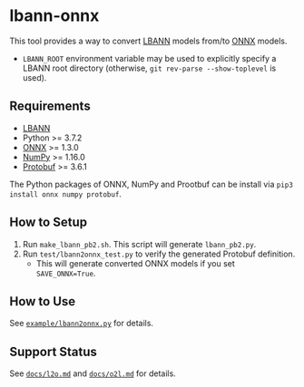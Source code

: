 # lbann-onnx
This tool provides a way to convert [LBANN](https://github.com/LLNL/lbann) models from/to [ONNX](https://github.com/onnx/onnx) models.
* `LBANN_ROOT` environment variable may be used to explicitly specify a LBANN root directory (otherwise, `git rev-parse --show-toplevel` is used).

## Requirements
* [LBANN](https://github.com/LLNL/lbann)
* Python >= 3.7.2
* [ONNX](https://github.com/onnx/onnx) >= 1.3.0
* [NumPy](http://www.numpy.org/) >= 1.16.0
* [Protobuf]() >= 3.6.1

The Python packages of ONNX, NumPy and Prootbuf can be install via `pip3 install onnx numpy protobuf`.

## How to Setup
1. Run `make_lbann_pb2.sh`. This script will generate `lbann_pb2.py`.
2. Run `test/lbann2onnx_test.py` to verify the generated Protobuf definition.
   * This will generate converted ONNX models if you set `SAVE_ONNX=True`.

## How to Use
See [`example/lbann2onnx.py`](example/lbann2onnx.py) for details.

## Support Status
See [`docs/l2o.md`](docs/l2o.md) and [`docs/o2l.md`](docs/o2l.md) for details.
